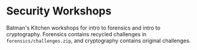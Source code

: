 # Security Workshops

Batman's Kitchen workshops for intro to forensics and intro to cryptography.
Forensics contains recycled challenges in `forensics/challenges.zip`, and cryptography contains original challenges.
